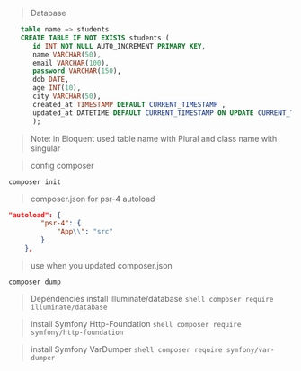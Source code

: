 > Database
```sql
   table name => students
   CREATE TABLE IF NOT EXISTS students (
      id INT NOT NULL AUTO_INCREMENT PRIMARY KEY,
      name VARCHAR(50),
      email VARCHAR(100),
      password VARCHAR(150),
      dob DATE,
      age INT(10),
      city VARCHAR(50),
      created_at TIMESTAMP DEFAULT CURRENT_TIMESTAMP ,
      updated_at DATETIME DEFAULT CURRENT_TIMESTAMP ON UPDATE CURRENT_TIMESTAMP
      );
```

> Note: in Eloquent used table name with Plural and class name with singular

> config composer 
```shell
composer init
```

> composer.json for psr-4 autoload
```json
"autoload": {
        "psr-4": {
            "App\\": "src"
        }
    },
```

> use when you updated composer.json
```shell
composer dump
```

> Dependencies
> install illuminate/database
    ```shell
    composer require illuminate/database
    ```

> install Symfony Http-Foundation
    ```shell
    composer require symfony/http-foundation
    ```

> install Symfony VarDumper
    ```shell
    composer require symfony/var-dumper
    ```